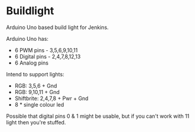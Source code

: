 Buildlight 
==========
Arduino Uno based build light for Jenkins.

Arduino Uno has:
 - 6 PWM pins - 3,5,6,9,10,11
 - 6 Digital pins - 2,4,7,8,12,13
 - 6 Analog pins
   
   
Intend to support lights:
 - RGB: 3,5,6 + Gnd
 - RGB: 9,10,11 + Gnd
 - Shiftbrite: 2,4,7,8 + Pwr + Gnd
 - 8 * single colour led
   
   
Possible that digital pins 0 & 1 might be usable, but if you can't work with 11 light then you're stuffed.
  
